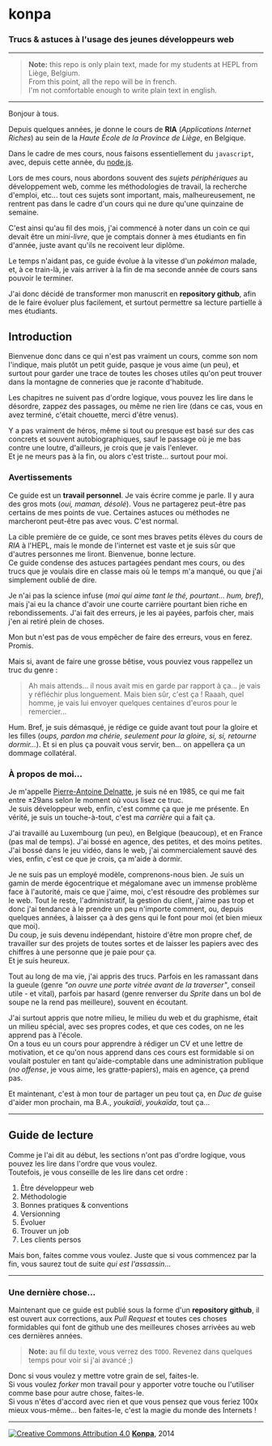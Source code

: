 # konpa

### Trucs &amp; astuces à l'usage des jeunes développeurs web

* * *

> **Note:** this repo is only plain text, made for my students at HEPL from Liège, Belgium.  
> From this point, all the repo will be in french.  
> I'm not comfortable enough to write plain text in english.

* * *

Bonjour à tous.

Depuis quelques années, je donne le cours de **RIA** (*Applications Internet Riches*) au sein de la *Haute École de la Province de Liège*, en Belgique.

Dans le cadre de mes cours, nous faisons essentiellement du `javascript`, avec, depuis cette année, du [node.js](http://github.com/leny/ecto).

Lors de mes cours, nous abordons souvent des *sujets périphériques* au développement web, comme les méthodologies de travail, la recherche d'emploi, etc... tout ces sujets sont important, mais, malheureusement, ne rentrent pas dans le cadre d'un cours qui ne dure qu'une quinzaine de semaine.

C'est ainsi qu'au fil des mois, j'ai commencé à noter dans un coin ce qui devait être un *mini-livre*, que je comptais donner à mes étudiants en fin d'année, juste avant qu'ils ne recoivent leur diplôme.

Le temps n'aidant pas, ce guide évolue à la vitesse d'un *pokémon* malade, et, à ce train-là, je vais arriver à la fin de ma seconde année de cours sans pouvoir le terminer.

J'ai donc décidé de transformer mon manuscrit en **repository github**, afin de le faire évoluer plus facilement, et surtout permettre sa lecture partielle à mes étudiants.

## Introduction

Bienvenue donc dans ce qui n'est pas vraiment un cours, comme son nom l'indique, mais plutôt un petit guide, pasque je vous aime (un peu), et surtout pour garder une trace de toutes les choses utiles qu'on peut trouver dans la montagne de conneries que je raconte d'habitude.

Les chapitres ne suivent pas d'ordre logique, vous pouvez les lire dans le désordre, zappez des passages, ou même ne rien lire (dans ce cas, vous en avez terminé, c'était chouette, merci d'être venus).

Y a pas vraiment de héros, même si tout ou presque est basé sur des cas concrets et souvent autobiographiques, sauf le passage où je me bas contre une loutre, d'ailleurs, je crois que je vais l'enlever.  
Et je ne meurs pas à la fin, ou alors c'est triste… surtout pour moi.

### Avertissements

Ce guide est un **travail personnel**. Je vais écrire comme je parle. Il y aura des gros mots (*oui, maman, désolé*). Vous ne partagerez peut-être pas certains de mes points de vue. Certaines astuces ou méthodes ne marcheront peut-être pas avec vous. C'est normal.

La cible première de ce guide, ce sont mes braves petits élèves du cours de *RIA* à l'HEPL, mais le monde de l'internet est vaste et je suis sûr que d'autres personnes me liront. Bienvenue, bonne lecture.  
Ce guide condense des astuces partagées pendant mes cours, ou des trucs que je voulais dire en classe mais où le temps m'a manqué, ou que j'ai simplement oublié de dire.

Je n'ai pas la science infuse (*moi qui aime tant le thé, pourtant… hum, bref*), mais j'ai eu la chance d'avoir une courte carrière pourtant bien riche en rebondissements. J'ai fait des erreurs, je les ai payées, parfois cher, mais j'en ai retiré plein de choses.

Mon but n'est pas de vous empêcher de faire des erreurs, vous en ferez. Promis.

Mais si, avant de faire une grosse bêtise, vous pouviez vous rappellez un truc du genre :

> Ah mais attends… il nous avait mis en garde par rapport à ça… je vais y réfléchir plus longuement.
> Mais bien sûr, c'est ça ! Raaah, quel homme, je vais lui envoyer quelques centaines d'euros pour le remercier…

Hum. Bref, je suis démasqué, je rédige ce guide avant tout pour la gloire et les filles (*oups, pardon ma chérie, seulement pour la gloire, si, si, retourne dormir…*). Et si en plus ça pouvait vous servir, ben… on appellera ça un dommage collatéral.

### À propos de moi…

Je m'appelle [Pierre-Antoine Delnatte](http://leny.me), je suis né en 1985, ce qui me fait entre ±29ans selon le moment où vous lisez ce truc.  
Je suis développeur web, enfin, c'est comme ça que je me présente. En vérité, je suis un touche-à-tout, c'est ma *carrière* qui a fait ça.

J'ai travaillé au Luxembourg (un peu), en Belgique (beaucoup), et en France (pas mal de temps). J'ai bossé en agence, des petites, et des moins petites. J'ai bossé dans le jeu vidéo, dans le web, j'ai commercialement sauvé des vies, enfin, c'est ce que je crois, ça m'aide à dormir. 

Je ne suis pas un employé modèle, comprenons-nous bien. Je suis un gamin de merde égocentrique et mégalomane avec un immense problème face à l'autorité, mais ce que j'aime, moi, c'est résoudre des problèmes sur le web. Tout le reste, l'administratif, la gestion du client, j'aime pas trop et donc j'ai tendance à le prendre un peu n'importe comment, ou, depuis quelques années, à laisser ça à des gens qui le font pour moi (et bien mieux que moi).  
Du coup, je suis devenu indépendant, histoire d'être mon propre chef, de travailler sur des projets de toutes sortes et de laisser les papiers avec des chiffres à une personne que je paie pour ça.  
Et je suis heureux.

Tout au long de ma vie, j'ai appris des trucs. Parfois en les ramassant dans la gueule (genre *"on ouvre une porte vitrée avant de la traverser"*, conseil utile - et vital), parfois par hasard (genre renverser du *Sprite* dans un bol de soupe ne la rend pas meilleure), souvent en écoutant.

J'ai surtout appris que notre milieu, le milieu du web et du graphisme, était un milieu spécial, avec ses propres codes, et que ces codes, on ne les apprend pas à l'école.  
On a tous eu un cours pour apprendre à rédiger un CV et une lettre de motivation, et ce qu'on nous apprend dans ces cours est formidable si on voulait postuler en tant qu'aide-comptable dans une administration publique (*no offense*, je vous aime, les gratte-papiers), mais en agence, ça prend pas.

Et maintenant, c'est à mon tour de partager un peu tout ça,
en *Duc de* guise d'aider mon prochain, ma B.A., *youkaïdi*, *youkaïda*, tout ça…

* * *

## Guide de lecture

Comme je l'ai dit au début, les sections n'ont pas d'ordre logique, vous pouvez les lire dans l'ordre que vous voulez.  
Toutefois, je vous conseille de les lire dans cet ordre : 

1. Être développeur web
2. Méthodologie
3. Bonnes pratiques & conventions
4. Versionning
5. Évoluer
6. Trouver un job
7. Les clients persos

Mais bon, faites comme vous voulez. Juste que si vous commencez par la fin, vous saurez tout de suite *qui est l'assassin*...


* * *

### Une dernière chose...

Maintenant que ce guide est publié sous la forme d'un **repository github**, il est ouvert aux corrections, aux *Pull Request* et toutes ces choses formidables qui font de github une des meilleures choses arrivées au web ces dernières années.

> **Note:** au fil du texte, vous verrez des `TODO`. Revenez dans quelques temps pour voir si j'ai avancé ;)

Donc si vous voulez y mettre votre grain de sel, faites-le.  
Si vous voulez *forker* mon travail pour y apporter votre touche ou l'utiliser comme base pour autre chose, faites-le.  
Si vous n'êtes d'accord avec rien et que vous pensez que vous feriez 100x mieux vous-même… ben faites-le, c'est la magie du monde des Internets !

* * *

[![Creative Commons Attribution 4.0](http://mirrors.creativecommons.org/presskit/buttons/80x15/svg/by.svg)](http://creativecommons.org/licenses/by/4.0/) [**Konpa**](https://github.com/leny/konpa), 2014

